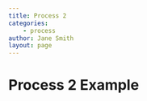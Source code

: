 ```yaml
---
title: Process 2
categories: 
    - process
author: Jane Smith
layout: page
---
```

# Process 2 Example